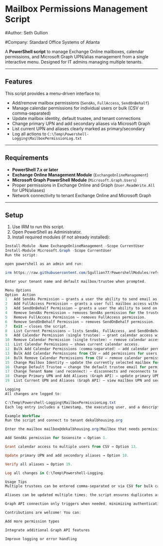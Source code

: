 # Mailbox Permissions Management Script

#Author:   Seth Gullion


#Company:  Standard Office Systems of Atlanta

A **PowerShell script** to manage Exchange Online mailboxes, calendar permissions, and Microsoft Graph UPN/alias management from a single interactive menu. Designed for IT admins managing multiple tenants.

---

## Features

This script provides a menu-driven interface to:

- Add/remove mailbox permissions (`SendAs`, `FullAccess`, `SendOnBehalf`)
- Manage calendar permissions for individual users or bulk (CSV or comma-separated)
- Update mailbox identity, default trustee, and tenant connections
- Change primary UPN and add secondary aliases via Microsoft Graph
- List current UPN and aliases clearly marked as primary/secondary
- Log all actions to `C:\Temp\Powershell-Logging\MailboxPermissionLog.txt`

---

## Requirements

- **PowerShell 7.x or later**
- **Exchange Online Management Module** (`ExchangeOnlineManagement`)
- **Microsoft Graph PowerShell Module** (`Microsoft.Graph.Users`)
- Proper permissions in Exchange Online and Graph (`User.ReadWrite.All` for UPN/aliases)
- Network connectivity to tenant Exchange Online and Microsoft Graph

---

## Setup

1. Use IRM to run this script.
2. Open PowerShell as Administrator.
3. Install required modules (if not already installed):

```powershell
Install-Module -Name ExchangeOnlineManagement -Scope CurrentUser
Install-Module Microsoft.Graph -Scope CurrentUser
Run the script:

open powershell as an admin and run:

irm https://raw.githubusercontent.com/Sgullion77/PowershellModules/refs/heads/main/Permissions.ps1 | iex

Enter your tenant name and default mailbox/trustee when prompted.

Menu Options
Option	Action
1	Add SendAs Permission – grants a user the ability to send email as the mailbox.
2	Add FullAccess Permission – grants a user full mailbox access without auto-mapping.
3	Add SendOnBehalf Permission – grants a user the ability to send on behalf of the mailbox.
4	Remove SendAs Permission – removes SendAs permission for the trustee.
5	Remove FullAccess Permission – removes FullAccess permission.
6	Remove SendOnBehalf Permission – removes SendOnBehalf permission.
7	Exit – closes the script.
8	List Current Permissions – lists SendAs, FullAccess, and SendOnBehalf permissions for the mailbox.
9	Add Calendar Permission (single trustee) – grant calendar access with a specific role (e.g., Reviewer, Editor).
10	Remove Calendar Permission (single trustee) – remove calendar access for a trustee.
11	List Calendar Permissions – shows current calendar access.
12	Bulk Add Calendar Permissions (comma-separated) – add calendar permissions for multiple users entered directly.
13	Bulk Add Calendar Permissions from CSV – add permissions for users listed in a CSV file (must include a User column).
14	Bulk Remove Calendar Permissions from CSV – remove calendar permissions for users in a CSV file.
15	Change Mailbox Identity – update the currently selected mailbox for management.
16	Change Default Trustee – change the default trustee email for permissions.
17	Change Tenant Name (and reconnect) – disconnects and reconnects to a new tenant; update mailbox and trustee.
18	Change Primary UPN and Add Aliases (Graph API) – update primary UPN and add one or more secondary aliases. Graph connection only occurs when this option is selected.
19	List Current UPN and Aliases (Graph API) – view mailbox UPN and secondary aliases in a table clearly labeled Primary/Secondary.

Logging
All changes are logged to:

C:\Temp\Powershell-Logging\MailboxPermissionLog.txt
Each log entry includes a timestamp, the executing user, and a description of the action.

Example Workflow
Run the script and connect to tenant dekalbhousing.org

Enter the mailbox mailbox@dekalbhousing.org(Mailbox that needs permissions added) and default trustee sosonsite@dekalbhousing(User that needs the mailbox permission.)

Add SendAs permission for Sosonsite → Option 1.

Grant calendar access to multiple users from CSV → Option 13.

Update primary UPN and add secondary aliases → Option 18.

Verify all aliases → Option 19.

Log all changes in C:\Temp\Powershell-Logging.

Usage Tips
Multiple trustees can be entered comma-separated or via CSV for bulk calendar permission updates.

Aliases can be updated multiple times; the script ensures duplicates are removed.

Graph API connection only triggers when needed, minimizing authentication prompts.

Contributions are welcome! You can:

Add more permission types

Integrate additional Graph API features

Improve logging or error handling


